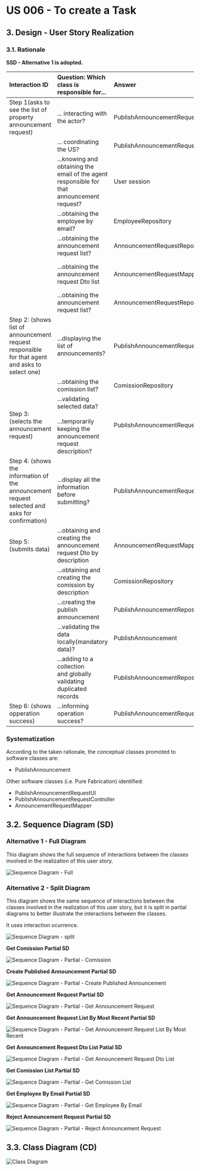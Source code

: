 # US 006 - To create a Task 

## 3. Design - User Story Realization 

### 3.1. Rationale

**SSD - Alternative 1 is adopted.**

| Interaction ID                                                                                 | Question: Which class is responsible for...                                                        | Answer                               | Justification (with patterns)                                                                                 |
|:-----------------------------------------------------------------------------------------------|:---------------------------------------------------------------------------------------------------|:-------------------------------------|:--------------------------------------------------------------------------------------------------------------|
| Step 1(asks to see the list of property announcement request)                                  | ... interacting with the actor?                                                                    | PublishAnnouncementRequestUI         | Pure Fabrication: there is no reason to assign this responsibility to any existing class in the Domain Model. |
|                                                                                                | ... coordinating the US?                                                                           | PublishAnnouncementRequestController | Controller                                                                                                    |
|                                                                                                | ...knowing and obtaining the email of the agent responsible for that announcement request?         | User session                         | IE: knows/has the users on the system                                                                         |
|                                                                                                | ...obtaining the employee by email?                                                                | EmployeeRepository                   | IE:knows/has the employees                                                                                    |
|                                                                                                | ...obtaining the announcement request list?                                                        | AnnouncementRequestRepository        | IE: knows/has its own AnnouncementRequests,Pure Fabrication                                                   |
|                                                                                                | ...obtaining the announcement request Dto list                                                     | AnnouncementRequestMapper            | IE:Kowns/has its own AnnouncementRequestDto,Pure Fabrication,High coesion Low Coupling                        |
|                                                                                                | ...obtaining the announcement request list?                                                        | AnnouncementRequestRepository        | IE: knows/has its own Employees,Pure Fabrication                                                              |
| Step 2: (shows list of announcement request responsible for that agent and asks to select one) | ...displaying the list of announcements?                                                           | PublishAnnouncementRequestUI         | Pure Fabrication                                                                                              |
|                                                                                                | ...obtaining the comission list?                                                                   | ComissionRepository                  | Information Expert,Pure Fabrication                                                                           |
| Step 3: (selects the announcement request)                                                     | ...validating selected data?<br/><br/>...temporarily keeping the announcement request description? | PublishAnnouncementRequestUI         | Pure Fabrication                                                                                              |
| Step 4: (shows the information of the announcement request selected and asks for confirmation) | ...display all the information before submitting?                                                  | PublishAnnouncementRequestUI         | Pure Fabrication                                                                                              |
| Step 5: (submits data)                                                                         | ...obtaining and creating the announcement request Dto by description                              | AnnouncementRequestMapper            | IE,Creator                                                                                                    |
|                                                                                                | ...obtaining and creating the comission by description                                             | ComissionRepository                  | IE,Creator                                                                                                    |
|                                                                                                | ...creating the publish announcement                                                               | PublishAnnouncementRepository        | IE,Creator                                                                                                    |
|                                                                                                | ...validating the data locally(mandatory data)?                                                    | PublishAnnouncement                  | IE                                                                                                            |
|                                                                                                | ...adding to a collection<br/>and globally<br/>validating duplicated records                       | PublishAnnouncementRepository        | IE                                                                                                            |
| Step 6: (shows opperation success)                                                             | ...informing operation success?                                                                    | PublishAnnouncementRequestUI         | Pure Fabrication                                                                                              |

### Systematization ##

According to the taken rationale, the conceptual classes promoted to software classes are: 

 * PublishAnnouncement

Other software classes (i.e. Pure Fabrication) identified: 

 * PublishAnnouncementRequestUI
 * PublishAnnouncementRequestController
 * AnnouncementRequestMapper

## 3.2. Sequence Diagram (SD)

### Alternative 1 - Full Diagram

This diagram shows the full sequence of interactions between the classes involved in the realization of this user story.

![Sequence Diagram - Full](svg/US08-sequence-diagram-full.svg)


### Alternative 2 - Split Diagram

This diagram shows the same sequence of interactions between the classes involved in the realization of this user story, but it is split in partial diagrams to better illustrate the interactions between the classes.

It uses interaction ocurrence.

![Sequence Diagram - split](svg/US08-sequence-diagram-split.svg)


**Get Comission Partial SD**

![Sequence Diagram - Partial - Comission](svg/US08-sequence-diagram-partial-getComission.svg)


**Create Published Announcement Partial SD**

![Sequence Diagram - Partial - Create Published Announcement](svg/US08-sequence-diagram-partial-createPublishedAnnouncement.svg)


**Get Announcement Request Partial SD**

![Sequence Diagram - Partial - Get Announcement Request](svg/us08-sequence-diagram-partial-getAnnouncementRequest.svg)

**Get Announcement Request List By Most Recent Partial SD**

![Sequence Diagram - Partial - Get Announcement Request List By Most Recent](svg/us08-sequence-diagram-partial-getAnnouncementRequestListByMostRecent.svg)

**Get Announcement Request Dto List Patial SD**

![Sequence Diagram - Partial - Get Announcement Request Dto List](svg/us08-sequence-diagram-partial-getAnnouncementRequestListDTO.svg)


**Get Comission List Partial SD**

![Sequence Diagram - Partial - Get Comission List](svg/us08-sequence-diagram-partial-getComissionList.svg)

**Get Employee By Email Partial SD**

![Sequence Diagram - Partial - Get Employee By Email](svg/us08-sequence-diagram-partial-getEmployeeByEmail.svg)


**Reject Announcement Request Partial SD**

![Sequence Diagram - Partial - Reject Announcement Request](svg/us08-sequence-diagram-partial-rejectAnnouncementRequest.svg)


## 3.3. Class Diagram (CD)

![Class Diagram](svg/us08-class-diagram.svg)